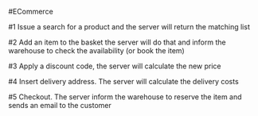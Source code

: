#ECommerce

#1
Issue a search for a product and the server will return the matching list

#2
Add an item to the basket the server will do that and inform the warehouse to check the availability (or book the item)

#3
Apply a discount code, the server will calculate the new price

#4
  Insert delivery address. The server will calculate the delivery costs

#5
Checkout. The server inform the warehouse to reserve the item and sends an email to the customer
